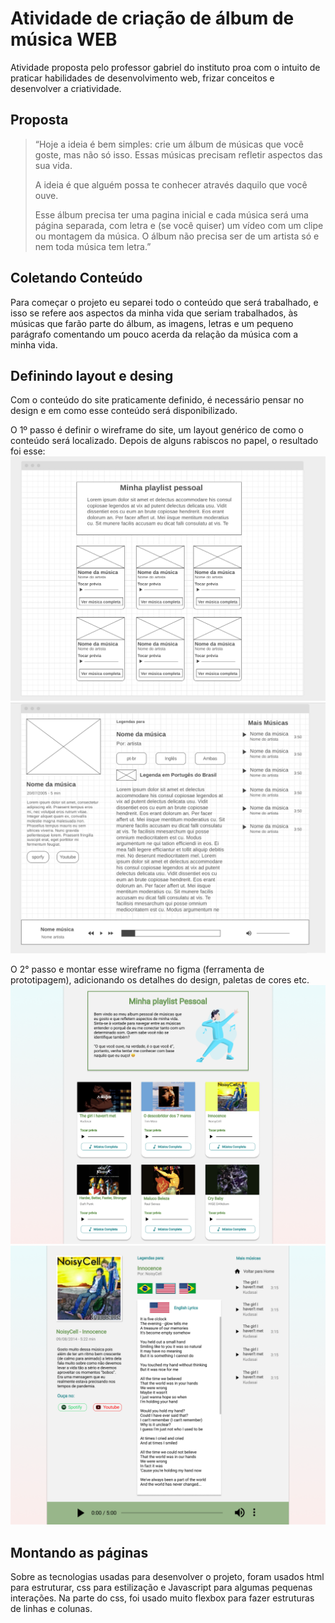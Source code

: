 # Atividade de criação de álbum de música WEB 
Atividade proposta pelo professor gabriel do instituto proa com o intuito de praticar habilidades de desenvolvimento web, frizar conceitos e desenvolver a criatividade.

## Proposta
> “Hoje a ideia é bem simples: crie um álbum de músicas que você goste, mas não só isso. Essas músicas precisam refletir aspectos das sua vida. 
> 
> A ideia é que alguém possa te conhecer através daquilo que você ouve. 
> 
> Esse álbum precisa ter uma pagina inicial e cada música será uma página separada, com letra e (se você quiser) um vídeo com um clipe ou montagem da música. O álbum não precisa ser de um artista só e nem toda música tem letra.”

## Coletando Conteúdo
Para começar o projeto eu separei todo o conteúdo que será trabalhado, e isso se refere aos aspectos da minha vida que seriam trabalhados, às músicas que farão parte do álbum, as imagens, letras e um pequeno parágrafo comentando um pouco acerda da relação da música com a minha vida.

## Definindo layout e desing
Com o conteúdo do site praticamente definido, é necessário pensar no design e em como esse conteúdo será disponibilizado.

O 1º passo é definir o wireframe do site, um layout genérico de como o conteúdo será localizado. Depois de alguns rabiscos no papel, o resultado foi esse: 
![indexWirefrime](prototipagem/wireframes/index.png)
![musicPagesWireframe](prototipagem/wireframes/wireframe_pag_musica.png)

O 2° passo e montar esse wireframe no figma (ferramenta de prototipagem), adicionando os detalhes do design, paletas de cores etc.
![indexDesign](prototipagem/figma/Index.png)
![musicPageDesign](prototipagem/figma/music_page.png)

## Montando as páginas
Sobre as tecnologias usadas para desenvolver o projeto, foram usados html para estruturar, css para estilização e Javascript para algumas pequenas interações. Na parte do css, foi usado muito flexbox para fazer estruturas de linhas e colunas.
